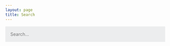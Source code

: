 ```yaml
---
layout: page
title: Search
---
```


<style>
	#search-container {
		max-width: 100%;
		color: rgb(0, 0, 0);
	}

	input[type=text] {
		font-size: normal;
	    outline: none;
	    padding: 1rem;
		background: rgb(236, 237, 238);
	    width: 100%;
		-webkit-appearance: none;
		font-family: inherit;
		font-size: 100%;
		border: none;
	}
	#results-container {
		margin: .5rem 0;
	}
</style>

<!-- Html Elements for Search -->
<div id="search-container">
<input type="text" id="search-input" placeholder="Search...">
<ol id="results-container"></ol>
</div>

<!-- Script pointing to search-script.js -->
<script src="/search.js" type="text/javascript"></script>

<!-- Configuration -->
<script type="text/javascript">
SimpleJekyllSearch({
  searchInput: document.getElementById('search-input'),
  resultsContainer: document.getElementById('results-container'),
  json: '/search.json',
  searchResultTemplate: '<li><a href="{url}" title="{desc}">{title}</a></li>',
  noResultsText: 'No results found',
  limit: 10,
  fuzzy: false,
  exclude: ['Welcome']
})
</script>
